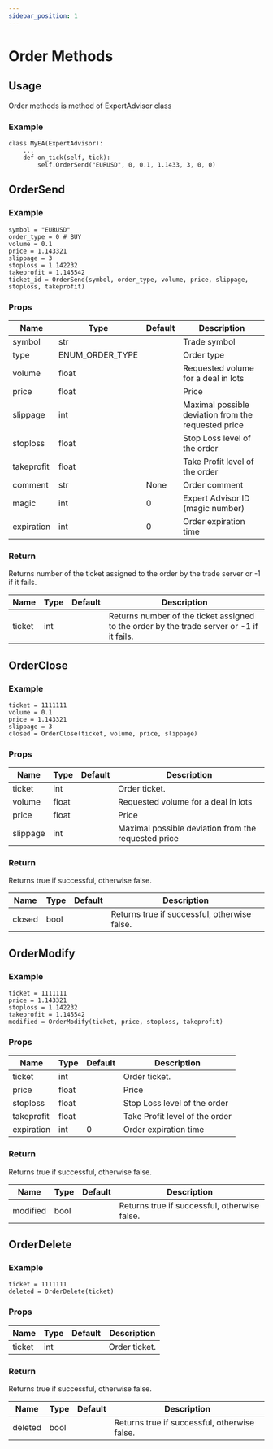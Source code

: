 ```yaml
---
sidebar_position: 1
---
```


# Order Methods
## Usage
Order methods is method of ExpertAdvisor class

### Example
```
class MyEA(ExpertAdvisor):
    ...
    def on_tick(self, tick):
        self.OrderSend("EURUSD", 0, 0.1, 1.1433, 3, 0, 0)
```

## OrderSend

### Example
```
symbol = "EURUSD"
order_type = 0 # BUY
volume = 0.1
price = 1.143321
slippage = 3
stoploss = 1.142232
takeprofit = 1.145542
ticket_id = OrderSend(symbol, order_type, volume, price, slippage, stoploss, takeprofit)
```

### Props
|  Name       |  Type           |  Default  |  Description   |
| ----        | ----            | ----      | ----          |
| symbol      | str             |           | Trade symbol   |
| type        | ENUM_ORDER_TYPE |           | Order type   |
| volume      | float           |           | Requested volume for a deal in lots   |
| price       | float           |           | Price   |
| slippage    | int             |           | Maximal possible deviation from the requested price   |
| stoploss    | float           |           | Stop Loss level of the order  |
| takeprofit  | float           |           | Take Profit level of the order   |
| comment     | str             |  None     | Order comment   |
| magic       | int             |   0       | Expert Advisor ID (magic number)   |
| expiration  | int             |   0       | Order expiration time   |

### Return
Returns number of the ticket assigned to the order by the trade server or -1 if it fails.

|  Name       |  Type    |  Default  |  Description   |
| ----        | ----     | ----      | ----          |
| ticket      | int      |           |  Returns number of the ticket assigned to the order by the trade server or -1 if it fails.  |

## OrderClose

### Example
```
ticket = 1111111
volume = 0.1
price = 1.143321
slippage = 3
closed = OrderClose(ticket, volume, price, slippage)
```

### Props
|  Name       |  Type           |  Default  |  Description   |
| ----        | ----            | ----      | ----          |
| ticket      | int             |           | Order ticket.   |
| volume      | float           |           | Requested volume for a deal in lots   |
| price       | float           |           | Price   |
| slippage    | int             |           | Maximal possible deviation from the requested price   |

### Return
Returns true if successful, otherwise false.

|  Name       |  Type           |  Default  |  Description   |
| ----        | ----            | ----      | ----          |
| closed      | bool            |           | Returns true if successful, otherwise false.  |

## OrderModify

### Example
```
ticket = 1111111
price = 1.143321
stoploss = 1.142232
takeprofit = 1.145542
modified = OrderModify(ticket, price, stoploss, takeprofit)
```

### Props
|  Name       |  Type           |  Default  |  Description   |
| ----        | ----            | ----      | ----          |
| ticket      | int             |           | Order ticket.   |
| price       | float           |           | Price   |
| stoploss    | float           |           | Stop Loss level of the order  |
| takeprofit  | float           |           | Take Profit level of the order   |
| expiration  | int             |   0       | Order expiration time   |

### Return
Returns true if successful, otherwise false. 

|  Name       |  Type           |  Default  |  Description   |
| ----        | ----            | ----      | ----          |
| modified      | bool            |           | Returns true if successful, otherwise false.   |


## OrderDelete

### Example
```
ticket = 1111111
deleted = OrderDelete(ticket)
```

### Props
|  Name       |  Type           |  Default  |  Description   |
| ----        | ----            | ----      | ----          |
| ticket      | int             |           | Order ticket.   |

### Return
Returns true if successful, otherwise false. 

|  Name       |  Type           |  Default  |  Description   |
| ----        | ----            | ----      | ----          |
| deleted      | bool            |           | Returns true if successful, otherwise false.   |
